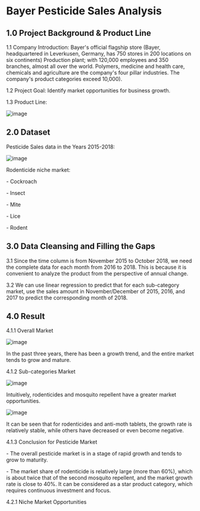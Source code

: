 # Bayer Pesticide Sales Analysis

## 1.0 Project Background & Product Line
1.1 Company Introduction: Bayer's official flagship store (Bayer, headquartered in Leverkusen, Germany, has 750 stores in 200 locations on six continents)
Production plant; with 120,000 employees and 350 branches, almost all over the world. Polymers, medicine and health care, chemicals and agriculture are the company's four pillar industries. The company's product categories exceed 10,000).<p>
1.2 Project Goal: Identify market opportunities for business growth.<p>
1.3 Product Line:<p>
![image](https://user-images.githubusercontent.com/24800888/176578273-bb788168-6d98-458d-aa1b-c4132dabb7e6.png)

## 2.0 Dataset
Pesticide Sales data in the Years 2015-2018:<p>
![image](https://user-images.githubusercontent.com/24800888/176578397-4faf7401-365e-4352-af41-9ea35e5ad381.png)
<p>
Rodenticide niche market:<p>
- Cockroach<p>
- Insect<p>
- Mite<p>
- Lice<p>
- Rodent

## 3.0 Data Cleansing and Filling the Gaps
3.1 Since the time column is from November 2015 to October 2018, we need the complete data for each month from 2016 to 2018.
This is because it is convenient to analyze the product from the perspective of annual change.<p>
3.2 We can use linear regression to predict that for each sub-category market, use the sales amount in November/December of 2015, 2016, and 2017 to predict the corresponding month of 2018.

## 4.0 Result
4.1.1 Overall Market <p>
![image](https://user-images.githubusercontent.com/24800888/176580799-1d93ae52-b096-4532-9642-ebcb77d4a7dc.png)
<p>In the past three years, there has been a growth trend, and the entire market tends to grow and mature. <p>
4.1.2 Sub-categories Market

![image](https://user-images.githubusercontent.com/24800888/176581616-b03ebff1-1140-4da6-8bd5-f4bb7eb92b14.png)
<p>Intuitively, rodenticides and mosquito repellent have a greater market opportunities.

![image](https://user-images.githubusercontent.com/24800888/176582442-5a2f9ba1-afac-46b0-a995-4d330812ebdd.png)
<p>It can be seen that for rodenticides and anti-moth tablets, the growth rate is relatively stable, while others have decreased or even become negative.<p>
4.1.3 Conclusion for Pesticide Market<p>
- The overall pesticide market is in a stage of rapid growth and tends to grow to maturity.<p>
- The market share of rodenticide is relatively large (more than 60%), which is about twice that of the second mosquito repellent, and the market growth rate is close to 40%. It can be considered as a star product category, which requires continuous investment and focus.<p>
4.2.1 Niche Market Opportunities <p>





